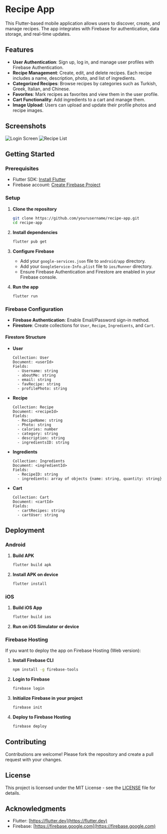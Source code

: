 
# Recipe App

This Flutter-based mobile application allows users to discover, create, and manage recipes. The app integrates with Firebase for authentication, data storage, and real-time updates.

## Features

- **User Authentication**: Sign up, log in, and manage user profiles with Firebase Authentication.
- **Recipe Management**: Create, edit, and delete recipes. Each recipe includes a name, description, photo, and list of ingredients.
- **Categorized Recipes**: Browse recipes by categories such as Turkish, Greek, Italian, and Chinese.
- **Favorites**: Mark recipes as favorites and view them in the user profile.
- **Cart Functionality**: Add ingredients to a cart and manage them.
- **Image Upload**: Users can upload and update their profile photos and recipe images.

## Screenshots

![Login Screen](assets/images/loginbackground.jpg)
![Recipe List](assets/images/food_background.jpg)

## Getting Started

### Prerequisites

- Flutter SDK: [Install Flutter](https://flutter.dev/docs/get-started/install)
- Firebase account: [Create Firebase Project](https://console.firebase.google.com/)

### Setup

1. **Clone the repository**
   ```sh
   git clone https://github.com/yourusername/recipe-app.git
   cd recipe-app
   ```

2. **Install dependencies**
   ```sh
   flutter pub get
   ```

3. **Configure Firebase**

   - Add your `google-services.json` file to `android/app` directory.
   - Add your `GoogleService-Info.plist` file to `ios/Runner` directory.
   - Ensure Firebase Authentication and Firestore are enabled in your Firebase console.

4. **Run the app**
   ```sh
   flutter run
   ```

### Firebase Configuration

- **Firebase Authentication**: Enable Email/Password sign-in method.
- **Firestore**: Create collections for `User`, `Recipe`, `Ingredients`, and `Cart`.

#### Firestore Structure

- **User**
  ```
  Collection: User
  Document: <userId>
  Fields:
    - Username: string
    - aboutMe: string
    - email: string
    - favRecipe: string
    - profilePhoto: string
  ```

- **Recipe**
  ```
  Collection: Recipe
  Document: <recipeId>
  Fields:
    - RecipeName: string
    - Photo: string
    - calories: number
    - category: string
    - description: string
    - ingredientsID: string
  ```

- **Ingredients**
  ```
  Collection: Ingredients
  Document: <ingredientId>
  Fields:
    - RecipeID: string
    - ingredients: array of objects {name: string, quantity: string}
  ```

- **Cart**
  ```
  Collection: Cart
  Document: <cartId>
  Fields:
    - cartRecipes: string
    - cartUser: string
  ```

## Deployment

### Android

1. **Build APK**
   ```sh
   flutter build apk
   ```

2. **Install APK on device**
   ```sh
   flutter install
   ```

### iOS

1. **Build iOS App**
   ```sh
   flutter build ios
   ```

2. **Run on iOS Simulator or device**

### Firebase Hosting

If you want to deploy the app on Firebase Hosting (Web version):

1. **Install Firebase CLI**
   ```sh
   npm install -g firebase-tools
   ```

2. **Login to Firebase**
   ```sh
   firebase login
   ```

3. **Initialize Firebase in your project**
   ```sh
   firebase init
   ```

4. **Deploy to Firebase Hosting**
   ```sh
   firebase deploy
   ```

## Contributing

Contributions are welcome! Please fork the repository and create a pull request with your changes.

## License

This project is licensed under the MIT License - see the [LICENSE](LICENSE) file for details.

## Acknowledgments

- Flutter: [https://flutter.dev](https://flutter.dev)
- Firebase: [https://firebase.google.com](https://firebase.google.com)
